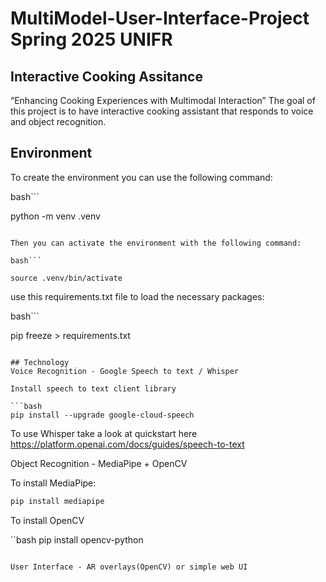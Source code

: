 # MultiModel-User-Interface-Project Spring 2025 UNIFR
##  Interactive Cooking Assitance 
“Enhancing Cooking Experiences with Multimodal Interaction”
The goal of this project is to have interactive cooking assistant that responds to voice and object recognition.

## Environment
To create the environment you can use the following command:

bash```

python -m venv .venv

```

Then you can activate the environment with the following command:

bash```

source .venv/bin/activate

```

use this requirements.txt file to load the necessary packages:

bash```

pip freeze > requirements.txt

```

## Technology
Voice Recognition - Google Speech to text / Whisper

Install speech to text client library 

```bash
pip install --upgrade google-cloud-speech
```

To use Whisper take a look at quickstart here https://platform.openai.com/docs/guides/speech-to-text

Object Recognition - MediaPipe + OpenCV

To install MediaPipe:

```bash
pip install mediapipe
```

To install OpenCV

``bash
pip install opencv-python
```

User Interface - AR overlays(OpenCV) or simple web UI
